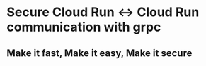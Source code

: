 # Secure Cloud Run <-> Cloud Run communication with grpc
## Make it fast, Make it easy, Make it secure





